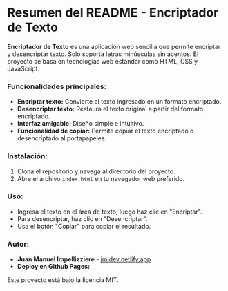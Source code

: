 # Resumen del README - Encriptador de Texto

**Encriptador de Texto** es una aplicación web sencilla que permite encriptar y desencriptar texto. Solo soporta letras minúsculas sin acentos. El proyecto se basa en tecnologías web estándar como HTML, CSS y JavaScript.

### Funcionalidades principales:
- **Encriptar texto:** Convierte el texto ingresado en un formato encriptado.
- **Desencriptar texto:** Restaura el texto original a partir del formato encriptado.
- **Interfaz amigable:** Diseño simple e intuitivo.
- **Funcionalidad de copiar:** Permite copiar el texto encriptado o desencriptado al portapapeles.

### Instalación:
1. Clona el repositorio y navega al directorio del proyecto.
2. Abre el archivo `index.html` en tu navegador web preferido.

### Uso:
- Ingresa el texto en el área de texto, luego haz clic en "Encriptar".
- Para desencriptar, haz clic en "Desencriptar".
- Usa el botón "Copiar" para copiar el resultado.

### Autor:
- **Juan Manuel Impellizziere** - [jmidev.netlify.app](https://jmidev.netlify.app/)
- **Deploy en Github Pages:** 

Este proyecto está bajo la licencia MIT.

